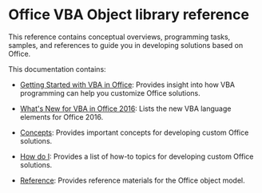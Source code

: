 
# Office VBA Object library reference

This reference contains conceptual overviews, programming tasks, samples, and references to guide you in developing solutions based on Office. 

This documentation contains: 

- [Getting Started with VBA in Office](7208a87a-a567-41d9-af5b-0df3884c58d9): Provides insight into how VBA programming can help you customize Office solutions.

- [What's New for VBA in Office 2016](c0294abb-bc0e-495d-b387-4398378dd3ad): Lists the new VBA language elements for Office 2016.

- [Concepts](96bfd6b4-62c0-c4e8-252d-046d9993761f.md): Provides important concepts for developing custom Office solutions.
    
- [How do I](bd0cf0a5-65aa-4867-4d51-73bceed9128f.md): Provides a list of how-to topics for developing custom Office solutions.
    
- [Reference](499c789a-aba2-0fad-649a-0ea964cd3b5e.md): Provides reference materials for the Office object model.
    
